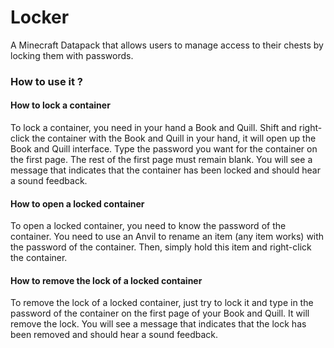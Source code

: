 # Locker
A Minecraft Datapack that allows users to manage access to their chests by locking them with passwords.

### How to use it ?

  #### How to lock a container
  To lock a container, you need in your hand a Book and Quill. Shift and right-click the container with the Book and Quill in your hand, it will open up the Book and Quill interface. Type the password you want for the container on the first page. The rest of the first page must remain blank.
You will see a message that indicates that the container has been locked and should hear a sound feedback.

  #### How to open a locked container
  To open a locked container, you need to know the password of the container. You need to use an Anvil to rename an item (any item works) with the password of the container. Then, simply hold this item and right-click the container.

  #### How to remove the lock of a locked container
To remove the lock of a locked container, just try to lock it and type in the password of the container on the first page of your Book and Quill. It will remove the lock.
You will see a message that indicates that the lock has been removed and should hear a sound feedback.
